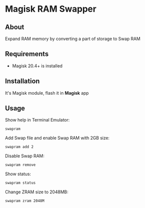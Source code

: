 # Magisk RAM Swapper
## About
Expand RAM memory by converting a part of storage to Swap RAM

## Requirements
- Magisk 20.4+ is installed

## Installation
It's Magisk module, flash it in **Magisk** app

## Usage
Show help in Terminal Emulator:

```
swapram
```

Add Swap file and enable Swap RAM with 2GB size:

```
swapram add 2
```

Disable Swap RAM:

```
swapram remove
```

Show status:

```
swapram status
```

Change ZRAM size to 2048MB:

```
swapram zram 2048M
```
